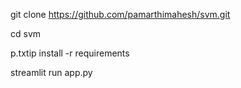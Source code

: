 git clone https://github.com/pamarthimahesh/svm.git

cd svm

p.txtip install -r requirements

streamlit run app.py
